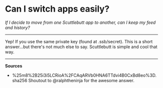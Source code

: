 # Can I switch apps easily?

*If I decide to move from one Scuttlebutt app to another, can I keep my feed and history?*

---

Yep! If you use the same private key (found at .ssb/secret).  This is a short answer...but there's not much else to say.  Scuttlebutt is simple and cool that way.

---

**Sources**

- %25m8%2B25i3i5LCRioA%2FCAqARVb0HNA6TTdvi4B0CxBd8eo%3D.sha256  Shoutout to @ralphtheninja for the awesome answer.
